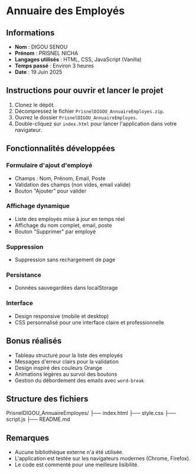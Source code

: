 
# Annuaire des Employés

## Informations

- **Nom** : DIGOU SENOU  
- **Prénom** : PRISNEL NICHA  
- **Langages utilisés** : HTML, CSS, JavaScript (Vanilla)  
- **Temps passé** : Environ 3 heures  
- **Date** : 19 Juin 2025  

## Instructions pour ouvrir et lancer le projet

1. Clonez le dépôt.
2. Décompressez le fichier `PrisnelDIGOU_AnnuaireEmployes.zip`.
3. Ouvrez le dossier `PrisnelDIGOU_AnnuaireEmployes`.
4. Double-cliquez sur `index.html` pour lancer l'application dans votre navigateur.

## Fonctionnalités développées

### Formulaire d'ajout d'employé
- Champs : Nom, Prénom, Email, Poste
- Validation des champs (non vides, email valide)
- Bouton "Ajouter" pour valider

### Affichage dynamique
- Liste des employés mise à jour en temps réel
- Affichage du nom complet, email, poste
- Bouton "Supprimer" par employé

### Suppression
- Suppression sans rechargement de page

### Persistance
- Données sauvegardées dans localStorage

### Interface
- Design responsive (mobile et desktop)
- CSS personnalisé pour une interface claire et professionnelle

## Bonus réalisés
- Tableau structuré pour la liste des employés
- Messages d'erreur clairs pour la validation
- Design inspiré des couleurs Orange
- Animations légères au survol des boutons
- Gestion du débordement des emails avec `word-break`

## Structure des fichiers

PrisnelDIGOU_AnnuaireEmployes/
├── index.html
├── style.css
├── script.js
├── README.md


## Remarques
- Aucune bibliothèque externe n'a été utilisée.
- L'application est testée sur les navigateurs modernes (Chrome, Firefox).
- Le code est commenté pour une meilleure lisibilité.


